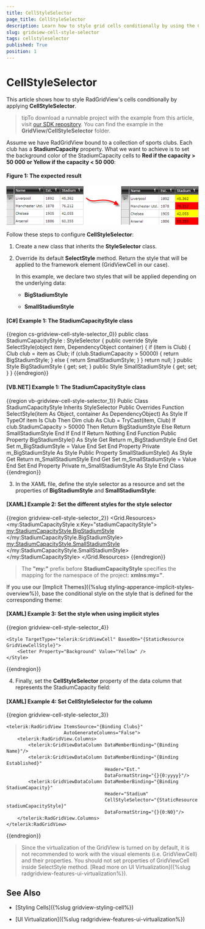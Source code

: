 ```yaml
---
title: CellStyleSelector
page_title: CellStyleSelector
description: Learn how to style grid cells conditionally by using the CellStyleSelector property of RadGridView - Telerik's {{ site.framework_name }} DataGrid.
slug: gridview-cell-style-selector
tags: cellstyleselector
published: True
position: 1
---
```


# CellStyleSelector

This article shows how to style RadGridView's cells conditionally by applying __CellStyleSelector__.

>tipTo download a runnable project with the example from this article, visit [our SDK repository](https://github.com/telerik/xaml-sdk/). You can find the example in the __GridView/CellStyleSelector__ folder.

Assume we have RadGridView bound to a collection of sports clubs. Each club has a __StadiumCapacity__ property. What we want to achieve is to set the background color of the StadiumCapacity cells to __Red if the capacity > 50 000 or Yellow if the capacity < 50 000__:

#### __Figure 1: The expected result__

![Telerik {{ site.framework_name }} DataGrid cellstyleselector](images/gridview_cellstyleselector.png)

Follow these steps to configure __CellStyleSelector__:

1. Create a new class that inherits the __StyleSelector__ class.

2. Override its default __SelectStyle__ method. Return the style that will be applied to the framework element (GridViewCell in our case).

   In this example, we declare two styles that will be applied depending on the underlying data:

   * __BigStadiumStyle__

   * __SmallStadiumStyle__

#### __[C#] Example 1: The StadiumCapacityStyle class__

{{region cs-gridview-cell-style-selector_0}}
	public class StadiumCapacityStyle : StyleSelector
	{
	    public override Style SelectStyle(object item, DependencyObject container)
	    {
	        if (item is Club)
	        {
	            Club club = item as Club;
	            if (club.StadiumCapacity > 50000)
	            {
	                return BigStadiumStyle;
	            }
	            else
	            {
	                return SmallStadiumStyle;
	            }
	        }
	        return null;
	    }
	    public Style BigStadiumStyle { get; set; }
	    public Style SmallStadiumStyle { get; set; }
	}
{{endregion}}

#### __[VB.NET] Example 1: The StadiumCapacityStyle class__

{{region vb-gridview-cell-style-selector_1}}
	Public Class StadiumCapacityStyle
	    Inherits StyleSelector
	    Public Overrides Function SelectStyle(item As Object, container As DependencyObject) As Style
	        If TypeOf item Is Club Then
	            Dim club As Club = TryCast(item, Club)
	            If club.StadiumCapacity > 50000 Then
	                Return BigStadiumStyle
	            Else
	                Return SmallStadiumStyle
	            End If
	        End If
	        Return Nothing
	    End Function
	    Public Property BigStadiumStyle() As Style
	        Get
	            Return m_BigStadiumStyle
	        End Get
	        Set
	            m_BigStadiumStyle = Value
	        End Set
	    End Property
	    Private m_BigStadiumStyle As Style
	    Public Property SmallStadiumStyle() As Style
	        Get
	            Return m_SmallStadiumStyle
	        End Get
	        Set
	            m_SmallStadiumStyle = Value
	        End Set
	    End Property
	    Private m_SmallStadiumStyle As Style
	End Class
{{endregion}}

3. In the XAML file, define the style selector as a resource and set the properties of __BigStadiumStyle__ and __SmallStadiumStyle__:

#### __[XAML] Example 2: Set the different styles for the style selector__

{{region gridview-cell-style-selector_2}}
		<Grid.Resources>
			<my:StadiumCapacityStyle x:Key="stadiumCapacityStyle">
				<my:StadiumCapacityStyle.BigStadiumStyle>
					<Style TargetType="telerik:GridViewCell">
						<Setter Property="Background" Value="Red"/>
					</Style>
				</my:StadiumCapacityStyle.BigStadiumStyle>
				<my:StadiumCapacityStyle.SmallStadiumStyle>
					<Style TargetType="telerik:GridViewCell">
						<Setter Property="Background" Value="Yellow" />
					</Style>
				</my:StadiumCapacityStyle.SmallStadiumStyle>
			</my:StadiumCapacityStyle>
		</Grid.Resources>
{{endregion}}

>The __"my:"__ prefix before __StadiumCapacityStyle__ specifies the mapping for the namespace of the project: __xmlns:my="__.

If you use our [Implicit Themes]({%slug styling-apperance-implicit-styles-overview%}), base the conditional style on the style that is defined for the corresponding theme:

#### __[XAML] Example 3: Set the style when using implicit styles__

{{region gridview-cell-style-selector_4}}

	<Style TargetType="telerik:GridViewCell" BasedOn="{StaticResource GridViewCellStyle}">
		<Setter Property="Background" Value="Yellow" />
	</Style>
{{endregion}}

4. Finally, set the __CellStyleSelector__ property of the data column that represents the StadiumCapacity field:

#### __[XAML] Example 4: Set CellStyleSelector for the column__

{{region gridview-cell-style-selector_3}}

	<telerik:RadGridView ItemsSource="{Binding Clubs}"                   
	                     AutoGenerateColumns="False">
	    <telerik:RadGridView.Columns>
	        <telerik:GridViewDataColumn DataMemberBinding="{Binding Name}"/>
	        <telerik:GridViewDataColumn DataMemberBinding="{Binding Established}"
	                                    Header="Est."
	                                    DataFormatString="{}{0:yyyy}"/>
	        <telerik:GridViewDataColumn DataMemberBinding="{Binding StadiumCapacity}"
	                                    Header="Stadium"
	                                    CellStyleSelector="{StaticResource stadiumCapacityStyle}"
	                                    DataFormatString="{}{0:N0}"/>
	    </telerik:RadGridView.Columns>
	</telerik:RadGridView>
{{endregion}}

>Since the virtualization of the GridView is turned on by default, it is not recommended to work with the visual elements (i.e. GridViewCell) and their properties. You should not set properties of GridViewCell inside SelectStyle method. [Read more on UI Virtualization]({%slug radgridview-features-ui-virtualization%}).
          
## See Also

* [Styling Cells]({%slug gridview-styling-cell%})

* [UI Virtualization]({%slug radgridview-features-ui-virtualization%})
